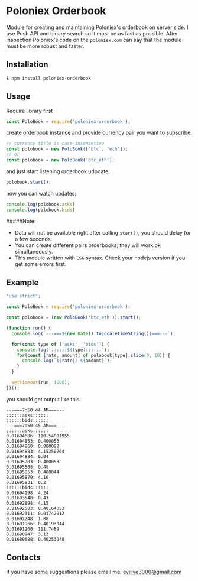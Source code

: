 Poloniex Orderbook
==================

Module for creating and maintaining Poloniex's orderbook on server side.
I use Push API and binary search so it must be as fast as possible.
After inspection Poloniex's code on the `poloniex.com` can say that the module must be more robust and faster.

Installation
------------------
```Shell
$ npm install poloniex-orderbook
```

Usage
-----
Require library first
```javascript
const PoloBook = require('poloniex-orderbook');
```

create orderbook instance and provide currency pair you want to subscribe:
```javascript        
// currency title is case-insensetive
const polobook = new PoloBook(['btc', 'eth']);
// or
const polobook = new PoloBook('btc_eth');
```

and just start listening orderbook udpdate:
```javascript
polobook.start();
```

now you can watch updates:
```javascript
console.log(polobook.asks)
console.log(polobook.bids)
```

#####Note:
 * Data will not be available right after calling `start()`, you should delay for a few seconds.
 * You can create different pairs orderbooks, they will work ok simultaneously.
 * This module written with `ES6` syntax. Check your nodejs version if you get some errors first.

Example
-------
```javascript
"use strict";

const PoloBook = require('poloniex-orderbook');

const polobook = (new PoloBook('btc_eth')).start();

(function run() {
  console.log(`---===${new Date().toLocaleTimeString()}===---`);

  for(const type of ['asks', 'bids']) {
    console.log(`::::::${type}::::::`);
    for(const [rate, amount] of polobook[type].slice(0, 10)) {
      console.log(`${rate}: ${amount}`);
    }
  }

  setTimeout(run, 1000);
})();
```

you should get output like this:
```Shell
---===7:50:44 AM===---
::::::asks::::::
::::::bids::::::
---===7:50:45 AM===---
::::::asks::::::
0.01694686: 110.54001955
0.01694853: 0.400053
0.01694860: 0.800092
0.01694883: 4.15350764
0.01694884: 0.04
0.01695203: 0.400053
0.01695568: 0.48
0.01695853: 0.400044
0.01695879: 4.16
0.01695931: 0.2
::::::bids::::::
0.01694198: 4.24
0.01693548: 0.43
0.01692898: 4.15
0.01692583: 0.40164053
0.01692311: 0.01742012
0.01692248: 1.88
0.01691966: 0.40193044
0.01691200: 111.7489
0.01690947: 3.13
0.01689688: 0.40253048
```

Contacts
--------
If you have some suggestions please email me: evilive3000@gmail.com
